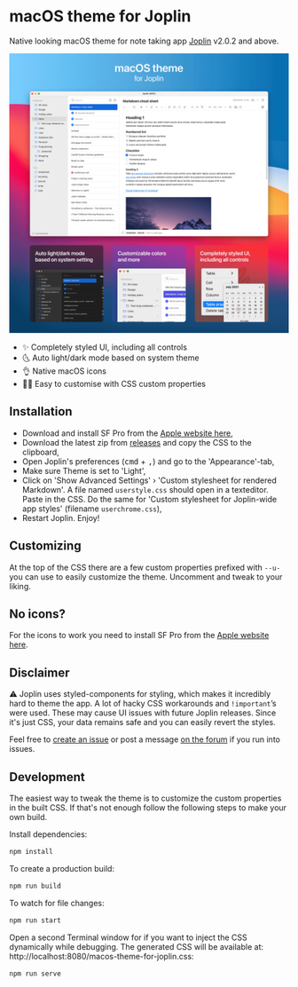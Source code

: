 # macOS theme for Joplin

Native looking macOS theme for note taking app [Joplin](https://joplinapp.org/) v2.0.2 and above.

![macOS theme for Joplin](/images/macos-theme-for-joplin.png)

- ✨ Completely styled UI, including all controls
- 🌜 Auto light/dark mode based on system theme
- 👌 Native macOS icons
- 👨‍🎨 Easy to customise with CSS custom properties

## Installation

- Download and install SF Pro from the [Apple website here](https://developer.apple.com/fonts/),
- Download the latest zip from [releases](https://github.com/ajilderda/joplin-macos-native-theme/releases) and copy the CSS to the clipboard,
- Open Joplin's preferences (<kbd>cmd</kbd> + <kbd>,</kbd>) and go to the 'Appearance'-tab,
- Make sure Theme is set to 'Light',
- Click on 'Show Advanced Settings' › 'Custom stylesheet for rendered Markdown'. A file named `userstyle.css` should open in a texteditor. Paste in the CSS. Do the same for 'Custom stylesheet for Joplin-wide app styles' (filename `userchrome.css`),
- Restart Joplin. Enjoy!

## Customizing

At the top of the CSS there are a few custom properties prefixed with `--u-` you can use to easily customize the theme. Uncomment and tweak to your liking.

## No icons?

For the icons to work you need to install SF Pro from the [Apple website here](https://developer.apple.com/fonts/).

## Disclaimer
⚠️ Joplin uses styled-components for styling, which makes it incredibly hard to theme the app. A lot of hacky CSS workarounds and `!important`’s were used. These may cause UI issues with future Joplin releases. Since it's just CSS, your data remains safe and you can easily revert the styles.

Feel free to [create an issue](https://github.com/ajilderda/joplin-macos-native-theme/issues) or post a message [on the forum](https://discourse.joplinapp.org/t/joplin-macos-native-theme/16499) if you run into issues.

## Development

The easiest way to tweak the theme is to customize the custom properties in the built CSS. If that's not enough follow the following steps to make your own build.

Install dependencies:

```sh
npm install
```

To create a production build:

```sh
npm run build
```

To watch for file changes:

```sh
npm run start
```

Open a second Terminal window for if you want to inject the CSS dynamically while debugging. The generated CSS will be available at: http://localhost:8080/macos-theme-for-joplin.css:

```sh
npm run serve
```
